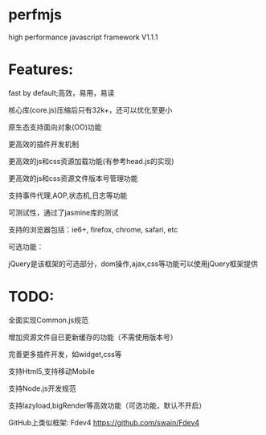 perfmjs
=======
high performance javascript framework  V1.1.1

Features:
=======
fast by default;高效，易用，易读

核心库(core.js)压缩后只有32k+，还可以优化至更小

原生态支持面向对象(OO)功能

更高效的插件开发机制

更高效的js和css资源加载功能(有参考head.js的实现)

更高效的js和css资源文件版本号管理功能

支持事件代理,AOP,状态机,日志等功能

可测试性，通过了jasmine库的测试

支持的浏览器包括：ie6+, firefox, chrome, safari, etc

可选功能：

jQuery是该框架的可选部分，dom操作,ajax,css等功能可以使用jQuery框架提供

TODO:
=======
全面实现Common.js规范

增加资源文件自已更新缓存的功能（不需使用版本号）

完善更多插件开发，如widget,css等

支持Html5,支持移动Mobile

支持Node.js开发规范

支持lazyload,bigRender等高效功能（可选功能，默认不开启）

GitHub上类似框架: Fdev4  https://github.com/swain/Fdev4
